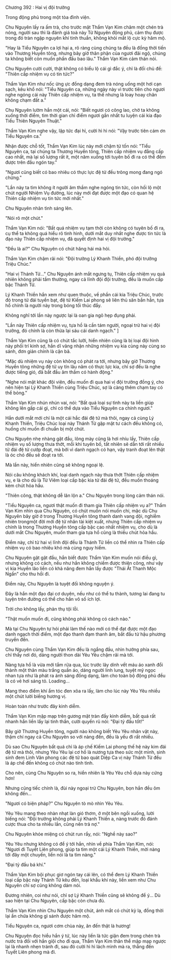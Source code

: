 




Chương 392 : Hai vị đội trưởng


Trong động phủ trong một tòa đình viện.

Chu Nguyên lấy ra ấm trà, cho trước mặt Thẩm Vạn Kim châm một chén trà nóng, người sau thì là đánh giá toà này Tử Nguyên động phủ, cảm thụ được trong đó tràn ngập nguyên khí tinh thuần, không khỏi mắt lộ cực kỳ hâm mộ.

"Hay là Tiểu Nguyên ca lợi hại a, rõ ràng cùng chúng ta đều là đồng thời tiến vào Thương Huyền tông, nhưng bây giờ thân phận của ngươi đãi ngộ, chúng ta không biết còn muốn phấn đấu bao lâu." Thẩm Vạn Kim cảm thán nói.

Chu Nguyên cười cười, thật không có biểu lộ cái gì đắc ý, chỉ là đổi chủ đề: "Thiên cấp nhiệm vụ có tin tức?"

Thẩm Vạn Kim như nốc ừng ực đồng dạng đem trà nóng uống một hơi cạn sạch, kêu khổ nói: "Tiểu Nguyên ca, những ngày này vì trước tiên cho ngươi nghe ngóng cái này Thiên cấp nhiệm vụ, ta thế nhưng là loay hoay chân không chạm đất a."

Chu Nguyên lườm hắn một cái, nói: "Biết ngươi có công lao, chờ ta không xuống thời điểm, tìm thời gian chỉ điểm ngươi gần nhất tu luyện cái kia đạo Tiểu Thiên Nguyên Thuật."

Thẩm Vạn Kim nghe vậy, lập tức đại hỉ, cười hì hì nói: "Vậy trước tiên cám ơn Tiểu Nguyên ca."

Nhận được chỗ tốt, Thẩm Vạn Kim lúc này mới chậm từ tốn nói: "Tiểu Nguyên ca, tại chúng ta Thương Huyền tông, Thiên cấp nhiệm vụ đẳng cấp cao nhất, mà lại số lượng rất ít, một năm xuống tới tuyên bố đi ra có thể đếm được trên đầu ngón tay."

"Ngươi cũng biết có bao nhiêu có thực lực đệ tử đều trông mong đang ngó chừng."

"Lần này ta tìm không ít người âm thầm nghe ngóng tin tức, còn hối lộ một chút người Nhiệm Vụ đường, lúc này mới đạt được một đạo có quan hệ Thiên cấp nhiệm vụ tin tức mới nhất."

Chu Nguyên nhãn tình sáng lên.

"Nói rõ một chút."

Thẩm Vạn Kim nói: "Bất quá nhiệm vụ tạm thời còn không có tuyên bố đi ra, cụ thể ta không quá hiểu rõ tình hình, dưới mắt duy nhất nghe được tin tức là đạo này Thiên cấp nhiệm vụ, đã quyết định hai vị đội trưởng."

"Đều là ai?" Chu Nguyên có chút hăng hái mà hỏi.

Thẩm Vạn Kim chậm rãi nói: "Đội trưởng Lý Khanh Thiền, phó đội trưởng Triệu Chúc."

"Hai vị Thánh Tử..." Chu Nguyên ánh mắt ngưng tụ, Thiên cấp nhiệm vụ quả nhiên không phải tầm thường, ngay cả lĩnh đội đội trưởng, đều là muốn cấp bậc Thánh Tử.

Lý Khanh Thiền hắn xem như quen thuộc, về phần cái kia Triệu Chúc, trước đó trong tử đái tuyển bạt, đệ tử Kiếm Lai phong sẽ liên thủ săn bắn hắn, tựa hồ chính là người này trong bóng tối thúc đẩy.

Không nghĩ tới lần này ngược lại là oan gia ngõ hẹp đụng phải.

"Lần này Thiên cấp nhiệm vụ, tựa hồ là cần tám người, ngoại trừ hai vị đội trưởng, đó chính là còn thừa lại sáu cái danh ngạch." ]

Thẩm Vạn Kim cũng là có chút tắc lưỡi, hiển nhiên cũng là bị loại đội hình này phối trí kinh sợ, hắn dĩ vãng nhận những nhiệm vụ kia cùng này cùng so sánh, đơn giản chính là cặn bã.

"Mặc dù nhiệm vụ này còn không có phát ra tới, nhưng bây giờ Thương Huyền tông những đệ tử uy tín lâu năm có thực lực kia, chỉ sợ đều là nghe được tiếng gió, đã bắt đầu âm thầm có hành động."

"Nghe nói mặt khác đội viên, đều muốn đi qua hai vị đội trưởng đồng ý, cho nên hiện tại Lý Khanh Thiền cùng Triệu Chúc, sợ là càng thêm chạm tay có thể bỏng."

Thẩm Vạn Kim nhún nhún vai, nói: "Bất quá loại sự tình này ta liền giúp không lên gấp cái gì, chỉ có thể dựa vào Tiểu Nguyên ca chính ngươi."

Hắn dưới mắt mới chỉ là một cái hắc đái đệ tử mà thôi, ngay cả cùng Lý Khanh Thiền, Triệu Chúc loại này Thánh Tử gặp mặt tư cách đều không có, huống chi muốn đi chuẩn bị một chút.

Chu Nguyên nhẹ nhàng gật đầu, lông mày cũng là hơi nhíu lấy, Thiên cấp nhiệm vụ số lượng thưa thớt, mỗi khi tuyên bố, tất nhiên sẽ dẫn tới rất nhiều tử đái đệ tử cướp đoạt, mà bởi vì danh ngạch có hạn, vậy tranh đoạt lên thật là óc chó đều sẽ đoạt ra tới.

Mà lần này, hiển nhiên cũng sẽ không ngoại lệ.

Nói câu không khách khí, loại danh ngạch này thưa thớt Thiên cấp nhiệm vụ, e là cho dù là Từ Viêm loại cấp bậc kia tử đái đệ tử, đều muốn thoáng kém chút hỏa hầu.

"Thiên công, thật không dễ lăn lộn a." Chu Nguyên trong lòng cảm thán nói.

"Tiểu Nguyên ca, ngươi thật muốn đi tham gia Thiên cấp nhiệm vụ a?" Thẩm Vạn Kim nhìn qua Chu Nguyên, có chút muốn nói muốn chi, mặc dù Chu Nguyên bây giờ ở trong Thương Huyền tông thanh danh vang dội, nghiễm nhiên trongmột đời mới đệ tử nhân tài kiệt xuất, nhưng Thiên cấp nhiệm vụ chính là trong Thương Huyền tông cấp bậc cao nhất nhiệm vụ, cho dù là dưới mắt Chu Nguyên, muốn tham gia tựa hồ cũng là thiếu chút hỏa hầu.

Điểm này, chỉ từ hai vị lĩnh đội đều là Thánh Tử liền có thể nhìn ra Thiên cấp nhiệm vụ có bao nhiêu khó mà cùng nguy hiểm.

Chu Nguyên gật gật đầu, hắn biết được Thẩm Vạn Kim muốn nói điều gì, nhưng không có cách, nếu như hắn không chiếm được thiên công, như vậy vị kia Huyền lão liền có khả năng đem hắn lấy được "Thái Ất Thanh Mộc Ngấn" cho thu hồi đi.

Điểm này, Chu Nguyên là tuyệt đối không nguyện ý.

Đây là hắn một đạo đại cơ duyên, nếu như có thể tu thành, tương lai đang tu luyện trên đường có thể cho hắn vô số ích lợi.

Trời cho không lấy, phản thụ tội lỗi.

"Thật muốn muốn đi, cũng không phải không có cách nào."

Mà tại Chu Nguyên tự hỏi phải làm thế nào mới có thể đạt được một đạo danh ngạch thời điểm, một đạo thanh đạm thanh âm, bắt đầu từ hậu phương truyền đến.

Chu Nguyên cùng Thẩm Vạn Kim đều là ngẩng đầu, nhìn hướng phía sau, chỉ thấy nơi đó, dáng người thon dài Yêu Yêu chậm rãi mà tới.

Nàng tựa hồ là vừa mới tắm rửa qua, lúc trước lây dính vết máu áo xanh đổi thành một thân màu trắng quần áo, dáng người linh lung, tuyệt mỹ ngọc nhan tựa như là phát ra ánh sáng đồng dạng, làm cho toàn bộ động phủ đều là có vẻ hơi sáng tỏ. Loading...

Mang theo điểm khí ẩm tóc đen xõa ra lấy, làm cho lúc này Yêu Yêu nhiều một chút lười biếng hương vị.

Hoàn toàn như trước đây kinh diễm.

Thẩm Vạn Kim mập mạp trên gương mặt tràn đầy kinh diễm, bất quá rất nhanh hắn liền lấy lại tinh thần, cười quyến rũ nói: "Đại tỷ đầu tốt!"

Bây giờ Thương Huyền tông, người nào không biết Yêu Yêu nhân vật này, thậm chí ngay cả Chu Nguyên so với nàng đến, đều là yếu đi rất nhiều.

Dù sao Chu Nguyên bất quá chỉ là áp chế Kiếm Lai phong thế hệ này kim đái đệ tử mà thôi, nhưng Yêu Yêu lại cơ hồ là nương tựa theo sức một mình, sinh sinh đem Linh Văn phong các đệ tử bao quát Diệp Ca vị này Thánh Tử đều là áp chế đến không có chút nào tính tình.

Cho nên, cùng Chu Nguyên so ra, hiển nhiên là Yêu Yêu chỗ dựa này cứng hơn!

Nhưng cũng tiếc chính là, đùi này ngoại trừ Chu Nguyên, bọn hắn đều ôm không đến...

"Ngươi có biện pháp?" Chu Nguyên tò mò nhìn Yêu Yêu.

Yêu Yêu mang theo nhàn nhạt làn gió thơm, ở một bên ngồi xuống, lười biếng nói: "Đội trưởng không phải Lý Khanh Thiền a, nàng trước đó đánh cược thua cho ta nhiều lần, cũng nên trả nợ."

Chu Nguyên khóe miệng có chút run rẩy, nói: "Nghề này sao?"

Yêu Yêu nhưng không có để ý tới hắn, nhìn về phía Thẩm Vạn Kim, nói: "Ngươi đi Tuyết Liên phong, giúp ta tìm một cái Lý Khanh Thiền, mời nàng tới đây một chuyến, liền nói là ta tìm nàng."

"Đại tỷ đầu bá khí."

Thẩm Vạn Kim bội phục giơ ngón tay cái lên, có thể đem Lý Khanh Thiền loại cấp bậc này Thánh Tử kêu đến, loại khẩu khí này, liền xem như Chu Nguyên chỉ sợ cũng không dám nói.

Đương nhiên, coi như nói, chỉ sợ Lý Khanh Thiền cũng sẽ không để ý... Dù sao hiện tại Chu Nguyên, cấp bậc còn chưa đủ.

Thẩm Vạn Kim nhìn Chu Nguyên một chút, ánh mắt có chút kỳ lạ, đồng thời lại ẩn chứa không gì sánh được hâm mộ.

Tiểu Nguyên ca, ngươi cơm chùa này, ăn đến thật là hương!

Chu Nguyên đọc hiểu hắn ý tứ, lúc này liền là tức giận đem trong chén trà nước trà đối với hắn giội cho đi qua, Thẩm Vạn Kim thân thể mập mạp ngược lại là nhanh nhẹn tránh đi, sau đó cười hì hì lách mình mà ra, thẳng đến Tuyết Liên phong mà đi.




